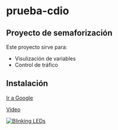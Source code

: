 # prueba-cdio
## Proyecto de semaforización

Este proyecto sirve para:

* Visulización de variables
* Control de tráfico

## Instalación

[Ir a Google](www.google.com)

[Video](https://youtu.be/BCMMIrGpfQc)

[![Blinking LEDs](http://img.youtube.com/vi/BCMMIrGpfQc/0.jpg)](https://youtu.be/BCMMIrGpfQc)
